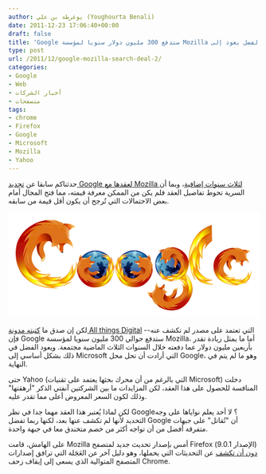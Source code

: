 ```yaml
---
author: يوغرطة بن علي (Youghourta Benali)
date: 2011-12-23 17:06:40+00:00
draft: false
title: 'Google ستدفع 300 مليون دولار سنويا لمؤسسة Mozilla والفضل يعود إلى Microsoft  '
type: post
url: /2011/12/google-mozilla-search-deal-2/
categories:
- Google
- Web
- أخبار الشركات
- متصفحات
tags:
- chrome
- Firefox
- Google
- Microsoft
- Mozilla
- Yahoo
---
```


حدثناكم سابقا عن [تجديد Google لعقدها مع Mozilla لثلاث سنوات إضافية](https://www.it-scoop.com/2011/12/google-mozilla-renew-search-deal/)، وبما أن السرية تحوط تفاصيل العقد فلم يكن من الممكن معرفة قيمته، مما فتح المجال أمام بعض الاحتمالات التي تُرجح أن يكون أقل قيمة من سابقه.




[![Google ستدفع 300 مليون دولار سنويا لمؤسسة Mozilla والفضل يعود إلى كل من Microsoft و Yahoo](Google-Firefox-Logo.png)
](Google-Firefox-Logo.png)




لكن إن صدق ما [كتبته مدونة All things Digital](http://allthingsd.com/20111222/google-will-pay-mozilla-almost-300m-per-year-in-search-deal-besting-microsoft-and-yahoo/) -التي تعتمد على مصدر لم تكشف عنه- فإن Google ستدفع حوالي 300 مليون سنويا لمؤسسة Mozilla، أما ما يمثل زيادة تقدر بأربعين مليون دولار عما دفعته خلال السنوات الثلاث الماضية مجتمعة. ويعود الفضل في ذلك بشكل أساسي إلى Microsoft التي أرادت أن تحل محل Google، وهو ما لم يتم في النهاية.




حتى Yahoo (التي بالرغم من أن محرك بحثها يعتمد على تقنيات Microsoft) دخلت المنافسة للحصول على هذا العقد، لكن المزايدات ما بين الشركتين آنفتي الذكر "أرهقتها" وذلك لكون السعر المعروض أعلى مما تقدر عليه.




لكن لماذا يُعتبر هذا العقد مهما جدا في نظر Google؟ لا أحد يعلم نواياها على وجه التحديد لأنها لم تكشف عنها بعد، لكنها ربما تفضل Google أن "تُقاتل" على جبهات متفرقة أفضل من أن تواجه أكثر من خصم متخندق معا في جبهة واحدة.




على الهامش، قامت Mozilla أمس بإصدار تحديث جديد لمتصفح Firefox (الإصدار 9.0.1)  [دون أن تكشف](https://twitter.com/#!/djug/status/149956456937046016) عن التحديثات التي يحملها، وهو دليل آخر عن العَجَلة التي ترافق إصدارات المتصفح المتوالية الذي يسعى إلى إيقاف زحف Chrome.



